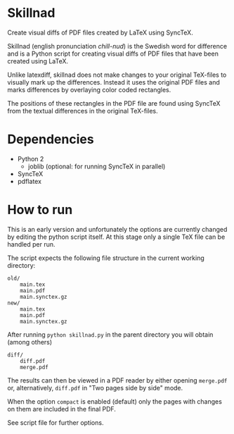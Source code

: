Skillnad
========

Create visual diffs of PDF files created by LaTeX using SyncTeX.

Skillnad (english pronunciation *chill-nud*) is the Swedish word for difference and is a Python script for creating visual diffs of PDF files that have been created using LaTeX.

Unlike latexdiff, skillnad does not make changes to your original TeX-files to visually mark up the differences. Instead it uses the original PDF files and marks differences by overlaying color coded rectangles.

The positions of these rectangles in the PDF file are found using SyncTeX from the textual differences in the original TeX-files.

Dependencies
============

* Python 2
	* joblib (optional: for running SyncTeX in parallel)
* SyncTeX
* pdflatex


How to run
==========

This is an early version and unfortunately the options are currently changed by editing the python script itself. At this stage only a single TeX file can be handled per run.

The script expects the following file structure in the current working directory:

	old/
		main.tex
		main.pdf
		main.synctex.gz
	new/
		main.tex
		main.pdf
		main.synctex.gz

After running ```python skillnad.py``` in the parent directory you will obtain (among others)
	
	diff/
		diff.pdf
		merge.pdf
		
The results can then be viewed in a PDF reader by either opening ```merge.pdf``` or, alternatively, ```diff.pdf``` in "Two pages side by side" mode.

When the option ```compact``` is enabled (default) only the pages with changes on them are included in the final PDF.

See script file for further options.
